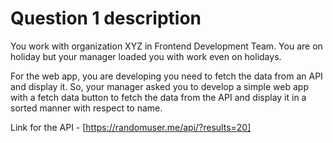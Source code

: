 # Question 1 description

You work with organization XYZ in Frontend Development Team. You are on holiday but your manager loaded you with work even on holidays. 

For the web app, you are developing you need to fetch the data from an API and display it. So, your manager asked you to develop a simple web app with a fetch data button to fetch the data from the API and display it in a sorted manner with respect to name. 


Link for the API - [https://randomuser.me/api/?results=20]
